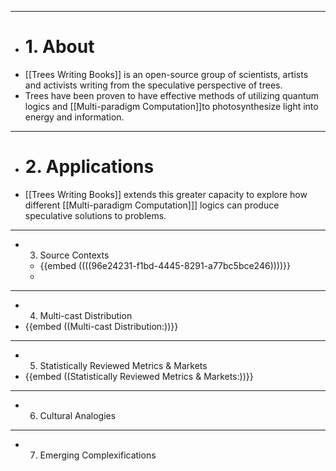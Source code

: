 - ---
- # 1. About
- [[Trees Writing Books]] is an open-source group of scientists, artists and activists writing from the speculative perspective of trees.
- Trees have been proven to have effective methods of utilizing quantum logics and [[Multi-paradigm Computation]]to photosynthesize light into energy and information.
- ---
- # 2. Applications
- [[Trees Writing Books]] extends this greater capacity to explore how different [[Multi-paradigm Computation]]] logics can produce speculative solutions to problems.
- ---
- 3. Source Contexts
	- {{embed  ((((96e24231-f1bd-4445-8291-a77bc5bce246))))}}
	-
- ---
- 4. Multi-cast Distribution
- {{embed  ((Multi-cast Distribution:))}}
- ---
- 5. Statistically Reviewed Metrics & Markets
- {{embed  ((Statistically Reviewed Metrics & Markets:))}}
- ---
- 6. Cultural Analogies
- ---
- 7. Emerging Complexifications
